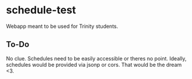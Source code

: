 # schedule-test
Webapp meant to be used for Trinity students.

## To-Do
No clue. Schedules need to be easily accessible or theres no point. Ideally, schedules would be provided via jsonp or cors. That would be the dream <3.


